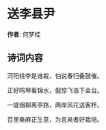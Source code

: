 # 送李县尹

**作者**: 何梦桂

## 诗词内容

河阳桃李是谁栽，怕说春归叠鼓催。

正好鸣琴看锦水，俄惊飞诰下金台。

一堤烟柳离亭路，两岸风花送客杯。

百里桑麻正生意，为言来者好栽培。

